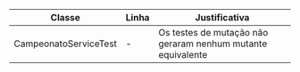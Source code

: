 | Classe                | Linha | Justificativa                                                    |
|-----------------------|-------|------------------------------------------------------------------|
| CampeonatoServiceTest | -     | Os testes de mutação não geraram nenhum mutante equivalente      |
